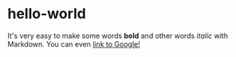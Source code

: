 # hello-world

It's very easy to make some words **bold** and other words *italic* with Markdown. You can even [link to Google!](http://google.com)
